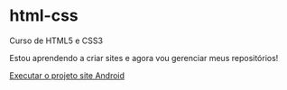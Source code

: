 # html-css
 Curso de HTML5 e CSS3

Estou aprendendo a criar sites e agora vou gerenciar meus repositórios!

<a href="https://jonathahenrique.github.io/html-css/desafios/modulo-02/">Executar o projeto site Android</a>